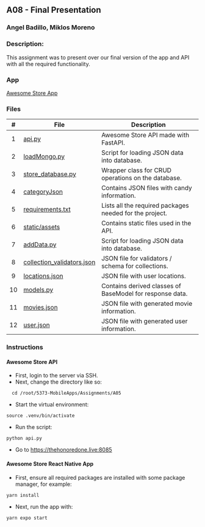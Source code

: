 ## A08 - Final Presentation

### Angel Badillo, Miklos Moreno

### Description:

This assignment was to present over our final version of the app and API with all the required functionality.

### App
[Awesome Store App](https://github.com/It-Is-Legend27/4443-5373-A05/src)

### Files

|   #   | File                                                       | Description                                              |
| :---: | ---------------------------------------------------------- | -------------------------------------------------------- |
|   1   | [api.py](./api.py)                                         | Awesome Store API made with FastAPI.                     |
|   2   | [loadMongo.py](./loadMongo.py)                             | Script for loading JSON data into database.              |
|   3   | [store_database.py](store_database.py)                     | Wrapper class for CRUD operations on the database.       |
|   4   | [categoryJson](./categoryJson)                             | Contains JSON files with candy information.              |
|   5   | [requirements.txt](./requirements.txt)                     | Lists all the required packages needed for the project.  |
|   6   | [static/assets](./static/assets)                           | Contains static files used in the API.                   |
|   7   | [addData.py](./addData.py)                                 | Script for loading JSON data into database.              |
|   8   | [collection_validators.json](./collection_validators.json) | JSON file for validators / schema for collections.       |
|   9   | [locations.json](./locations.json)                         | JSON file with user locations.                           |
|  10   | [models.py](./models.py)                                   | Contains derived classes of BaseModel for response data. |
|  11   | [movies.json](./movies.json)                               | JSON file with generated movie information.              |
|  12   | [user.json](./users.json)                                  | JSON file with generated user information.               |

### Instructions

#### Awesome Store API
- First, login to the server via SSH.
- Next, change the directory like so:

```
  cd /root/5373-MobileApps/Assignments/A05
```

- Start the virtual environment:

```
source .venv/bin/activate
```

- Run the script:

```
python api.py
```

- Go to https://thehonoredone.live:8085

#### Awesome Store React Native App
- First, ensure all required packages are installed with some package manager, for example:

```
yarn install
```

- Next, run the app with:
```
yarn expo start
```